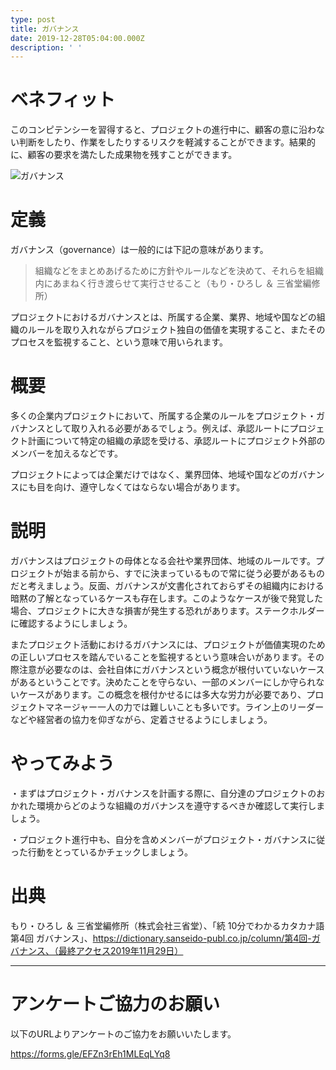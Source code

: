 ```yaml
---
type: post
title: ガバナンス
date: 2019-12-28T05:04:00.000Z
description: ' '
---
```

# ベネフィット

このコンピテンシーを習得すると、プロジェクトの進行中に、顧客の意に沿わない判断をしたり、作業をしたりするリスクを軽減することができます。結果的に、顧客の要求を満たした成果物を残すことができます。

![ガバナンス](/img/ガバナンス.png "ガバナンス")

# 定義

ガバナンス（governance）は一般的には下記の意味があります。

> 組織などをまとめあげるために方針やルールなどを決めて、それらを組織内にあまねく行き渡らせて実行させること（もり・ひろし ＆ 三省堂編修所）

プロジェクトにおけるガバナンスとは、所属する企業、業界、地域や国などの組織のルールを取り入れながらプロジェクト独自の価値を実現すること、またそのプロセスを監視すること、という意味で用いられます。

# 概要

多くの企業内プロジェクトにおいて、所属する企業のルールをプロジェクト・ガバナンスとして取り入れる必要があるでしょう。例えば、承認ルートにプロジェクト計画について特定の組織の承認を受ける、承認ルートにプロジェクト外部のメンバーを加えるなどです。

プロジェクトによっては企業だけではなく、業界団体、地域や国などのガバナンスにも目を向け、遵守しなくてはならない場合があります。

# 説明

ガバナンスはプロジェクトの母体となる会社や業界団体、地域のルールです。プロジェクトが始まる前から、すでに決まっているもので常に従う必要があるものだと考えましょう。反面、ガバナンスが文書化されておらずその組織内における暗黙の了解となっているケースも存在します。このようなケースが後で発覚した場合、プロジェクトに大きな損害が発生する恐れがあります。ステークホルダーに確認するようにしましょう。

またプロジェクト活動におけるガバナンスには、プロジェクトが価値実現のための正しいプロセスを踏んでいることを監視するという意味合いがあります。その際注意が必要なのは、会社自体にガバナンスという概念が根付いていないケースがあるということです。決めたことを守らない、一部のメンバーにしか守られないケースがあります。この概念を根付かせるには多大な労力が必要であり、プロジェクトマネージャー一人の力では難しいことも多いです。ライン上のリーダーなどや経営者の協力を仰ぎながら、定着させるようにしましょう。

# やってみよう

・まずはプロジェクト・ガバナンスを計画する際に、自分達のプロジェクトのおかれた環境からどのような組織のガバナンスを遵守するべきか確認して実行しましょう。

・プロジェクト進行中も、自分を含めメンバーがプロジェクト・ガバナンスに従った行動をとっているかチェックしましょう。

# 出典

もり・ひろし ＆ 三省堂編修所（株式会社三省堂）、「続 10分でわかるカタカナ語 第4回 ガバナンス」、https://dictionary.sanseido-publ.co.jp/column/第4回-ガバナンス、（最終アクセス2019年11月29日）

- - -

# アンケートご協力のお願い

以下のURLよりアンケートのご協力をお願いいたします。

https://forms.gle/EFZn3rEh1MLEqLYq8
